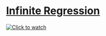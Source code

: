 
# [Infinite Regression](https://en.wikipedia.org/wiki/Infinite_regress)

[![Click to watch](http://3.bp.blogspot.com/-xdCgaTZZWlA/VC_himS429I/AAAAAAAACWw/cHbNZchnSfc/s1600/escape10.jpg)](https://www.youtube.com/watch?v=tfpdWMymxDs "Click to watch")

